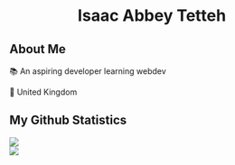 <h1 align="center">Isaac Abbey Tetteh</h1>

<h2 align="left">About Me</h2>
📚 An aspiring developer learning webdev

📌 United Kingdom

<div align="center">
<h2 align="left">My Github Statistics</h2>
<img style="display:block" src="https://github-readme-stats.vercel.app/api?username=isaacatetteh&show_icons=true&title_color=ffc857&icon_color=8ac926&text_color=daf7dc&bg_color=151515&count_private=true"/>
<img style="display:block" src="https://streak-stats.demolab.com?user=isaacatetteh&theme=dark&date_format=j%20M%5B%20Y%5D&exclude_days=Sun%2CSat)](https://git.io/streak-stats"/>
</div>

